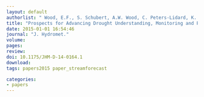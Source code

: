 ```yaml
---
layout: default
authorlist: " Wood, E.F., S. Schubert, A.W. Wood, C. Peters-Lidard, K. Mo, A. Mariotti, and R. Pulwarty"
title: "Prospects for Advancing Drought Understanding, Monitoring and Prediction"
date: 2015-01-01 16:54:46
journal: "J. Hydromet."
volume:
pages:
review:
doi: 10.1175/JHM-D-14-0164.1
download:
tags: papers2015 paper_streamforecast

categories:
- papers
---
```

